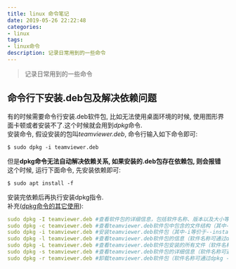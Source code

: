 ```yaml
---
title: linux 命令笔记
date: 2019-05-26 22:22:48
categories:
- linux
tags:
- linux命令
description: 记录日常用到的一些命令
---
```


> 记录日常用到的一些命令

## 命令行下安装.deb包及解决依赖问题   
有的时候需要命令行安装.deb软件包, 比如无法使用桌面环境的时候, 使用图形界面卡顿或者安装不了.这个时候就会用到*dpkg*命令.   
安装命令, 假设安装的包叫*teamviewer.deb*, 命令行输入如下命令即可:

```
$ sudo dpkg -i teamviewer.deb
```

但是**dpkg命令无法自动解决依赖关系, 如果安装的.deb包存在依赖包, 则会报错**  
这个时候, 运行下面命令, 先安装依赖即可:  

```
$ sudo apt install -f  
```

安装完依赖后再执行安装dpkg指令.  
补充([dpkg命令的其它使用](https://www.cnblogs.com/windtail/archive/2012/06/02/2623175.html)):  

```yml
sudo dpkg -I teamviewer.deb #查看软件包的详细信息，包括软件名称、版本以及大小等（其中-I等价于--info）
sudo dpkg -c teamviewer.deb #查看teamviewer.deb软件包中包含的文件结构（其中-c等价于--contents）
sudo dpkg -i teamviewer.deb #安装teamviewer.deb软件包（其中-i等价于--install）
sudo dpkg -l teamviewer.deb #查看teamviewer.deb软件包的信息（软件名称可通过dpkg -I命令查看，其中-l等价于--list）
sudo dpkg -L teamviewer.deb #查看teamviewer.deb软件包安装的所有文件（软件名称可通过dpkg -I命令查看，其中-L等价于--listfiles）
sudo dpkg -s teamviewer.deb #查看teamviewer.deb软件包的详细信息（软件名称可通过dpkg -I命令查看，其中-s等价于--status）
sudo dpkg -r teamviewer.deb #卸载teamviewer.deb软件包（软件名称可通过dpkg -I命令查看，其中-r等价于--remove）  
```
